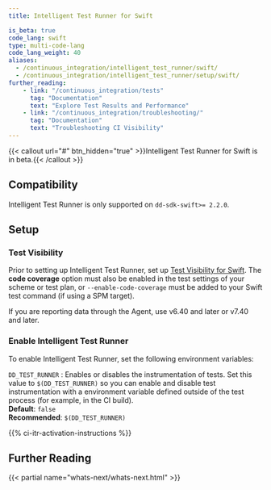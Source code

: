 ```yaml
---
title: Intelligent Test Runner for Swift

is_beta: true
code_lang: swift
type: multi-code-lang
code_lang_weight: 40
aliases:
  - /continuous_integration/intelligent_test_runner/swift/
  - /continuous_integration/intelligent_test_runner/setup/swift/
further_reading:
    - link: "/continuous_integration/tests"
      tag: "Documentation"
      text: "Explore Test Results and Performance"
    - link: "/continuous_integration/troubleshooting/"
      tag: "Documentation"
      text: "Troubleshooting CI Visibility"
---
```


{{< callout url="#" btn_hidden="true" >}}Intelligent Test Runner for Swift is in beta.{{< /callout >}}

## Compatibility

Intelligent Test Runner is only supported on `dd-sdk-swift>= 2.2.0`.

## Setup

### Test Visibility

Prior to setting up Intelligent Test Runner, set up [Test Visibility for Swift][1]. The **code coverage** option must also be enabled in the test settings of your scheme or test plan, or `--enable-code-coverage` must be added to your Swift test command (if using a SPM target).

If you are reporting data through the Agent, use v6.40 and later or v7.40 and later.

### Enable Intelligent Test Runner

To enable Intelligent Test Runner, set the following environment variables:

`DD_TEST_RUNNER`
: Enables or disables the instrumentation of tests. Set this value to `$(DD_TEST_RUNNER)` so you can enable and disable test instrumentation with a environment variable defined outside of the test process (for example, in the CI build).<br/>
**Default**: `false`<br/>
**Recommended**: `$(DD_TEST_RUNNER)`

{{% ci-itr-activation-instructions %}}

## Further Reading

{{< partial name="whats-next/whats-next.html" >}}

[1]: /continuous_integration/tests/swift
